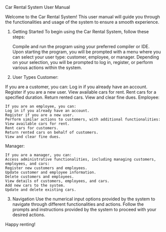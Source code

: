Car Rental System User Manual

Welcome to the Car Rental System! This user manual will guide you through the functionalities and usage of the system to ensure a smooth experience.

1. Getting Started
To begin using the Car Rental System, follow these steps:

    Compile and run the program using your preferred compiler or IDE.
    Upon starting the program, you will be prompted with a menu where you can select your user type: customer, employee, or manager.
    Depending on your selection, you will be prompted to log in, register, or perform various actions within the system.

2. User Types
Customer:

If you are a customer, you can:
    Log in if you already have an account.
    Register if you are a new user.
    View available cars for rent.
    Rent cars for a specified duration.
    Return rented cars.
    View and clear fine dues.
Employee:

    If you are an employee, you can:
    Log in if you already have an account.
    Register if you are a new user.
    Perform similar actions to customers, with additional functionalities:
    View available cars for rent.
    Rent cars for customers.
    Return rented cars on behalf of customers.
    View and clear fine dues.
Manager:

    If you are a manager, you can:
    Access administrative functionalities, including managing customers, employees, and cars:
    Register new customers and employees.
    Update customer and employee information.
    Delete customers and employees.
    View details of customers, employees, and cars.
    Add new cars to the system.
    Update and delete existing cars.
3. Navigation
    Use the numerical input options provided by the system to navigate through different functionalities and actions.
    Follow the prompts and instructions provided by the system to proceed with your desired actions.


Happy renting!